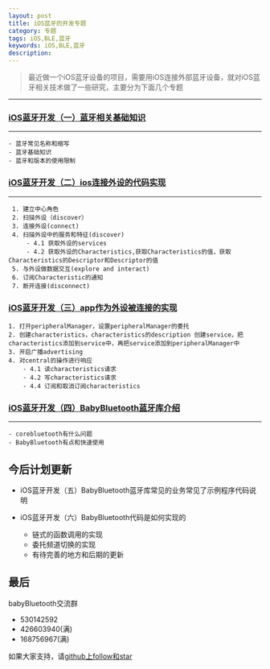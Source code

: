 ```yaml
---
layout: post
title: iOS蓝牙的开发专题
category: 专题
tags: iOS,BLE,蓝牙
keywords: iOS,BLE,蓝牙
description: 
---
```


> 最近做一个iOS蓝牙设备的项目，需要用iOS连接外部蓝牙设备，就对iOS蓝牙相关技术做了一些研究，主要分为下面几个专题
---

### [iOS蓝牙开发（一）蓝牙相关基础知识](/2015/07/17/ios-BLE-1.html)
---
    - 蓝牙常见名称和缩写
    - 蓝牙基础知识
    - 蓝牙和版本的使用限制


### [iOS蓝牙开发（二）ios连接外设的代码实现](/2015/08/14/ios-BLE-2.html)
---
     1. 建立中心角色
     2. 扫描外设（discover）
     3. 连接外设(connect)
     4. 扫描外设中的服务和特征(discover)
         - 4.1 获取外设的services
         - 4.2 获取外设的Characteristics,获取Characteristics的值，获取Characteristics的Descriptor和Descriptor的值
     5. 与外设做数据交互(explore and interact)
     6. 订阅Characteristic的通知
     7. 断开连接(disconnect)


###  [iOS蓝牙开发（三）app作为外设被连接的实现](/2015/09/07/ios-BLE-3.html)

    1. 打开peripheralManager，设置peripheralManager的委托
    2. 创建characteristics，characteristics的description 创建service，把characteristics添加到service中，再把service添加到peripheralManager中
    3. 开启广播advertising
    4. 对central的操作进行响应
        - 4.1 读characteristics请求
        - 4.2 写characteristics请求
        - 4.4 订阅和取消订阅characteristics

###  [iOS蓝牙开发（四）BabyBluetooth蓝牙库介绍](/2015/09/11/ios-BLE-4.html)
---
    - corebluetooth有什么问题
    - BabyBluetooth有点和快速使用



##  今后计划更新

-  iOS蓝牙开发（五）BabyBluetooth蓝牙库常见的业务常见了示例程序代码说明

-  iOS蓝牙开发（六）BabyBluetooth代码是如何实现的
    - 链式的函数调用的实现
    - 委托频道切换的实现
    - 有待完善的地方和后期的更新


##  最后


babyBluetooth交流群

-   530142592
-   426603940(满)
-   168756967(满)

如果大家支持，请[github上follow和star](https://github.com/coolnameismy)